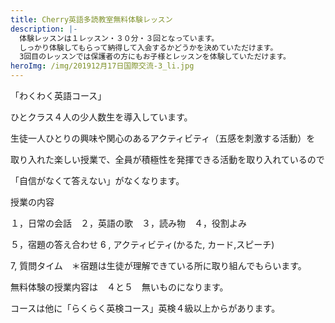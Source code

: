 ```yaml
---
title: Cherry英語多読教室無料体験レッスン
description: |-
  体験レッスンは１レッスン・３０分・３回となっています。
  しっかり体験してもらって納得して入会するかどうかを決めていただけます。
  3回目のレッスンでは保護者の方にもお子様とレッスンを体験していただけます。
heroImg: /img/201912月17日国際交流-3_li.jpg
---
```

「わくわく英語コース」

ひとクラス４人の少人数生を導入しています。

生徒一人ひとりの興味や関心のあるアクティビティ（五感を刺激する活動）を

取り入れた楽しい授業で、全員が積極性を発揮できる活動を取り入れているので

「自信がなくて答えない」がなくなります。

授業の内容

１，日常の会話　２，英語の歌　３，読み物　４，役割よみ　

５，宿題の答え合わせ    6 ,  アクティビティ(かるた, カード,スピーチ)

 7,  質問タイム　＊宿題は生徒が理解できている所に取り組んでもらいます。

無料体験の授業内容は　４と５　無いものになります。

コースは他に「らくらく英検コース」英検４級以上からがあります。